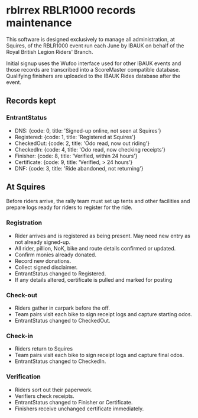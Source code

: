 # rblrrex RBLR1000 records maintenance

This software is designed exclusively to manage all administration, at Squires, of the 
RBLR1000 event run each June by IBAUK on behalf of the Royal British Legion Riders' Branch.

Initial signup uses the Wufoo interface used for other IBAUK events and those records are
transcribed into a ScoreMaster compatible database. Qualifying finishers are uploaded to
the IBAUK Rides database after the event.

## Records kept
### EntrantStatus
-  DNS:           {code: 0, title: 'Signed-up online, not seen at Squires'}
-  Registered:    {code: 1, title: 'Registered at Squires'}
-  CheckedOut:    {code: 2, title: 'Odo read, now out riding'}
-  CheckedIn:     {code: 4, title: 'Odo read, now checking receipts'}
-  Finisher:      {code: 8, title: 'Verified, within 24 hours'}
-  Certificate:   {code: 9, title: 'Verified, > 24 hours'}
-  DNF:           {code: 3, title: 'Ride abandoned, not returning'}


## At Squires
Before riders arrive, the rally team must set up tents and other facilities and prepare logs
ready for riders to register for the ride.

### Registration
- Rider arrives and is registered as being present. May need new entry as not already signed-up.
- All rider, pillion, NoK, bike and route details confirmed or updated.
- Confirm monies already donated.
- Record new donations.
- Collect signed disclaimer.
- EntrantStatus changed to Registered.
- If any details altered, certificate is pulled and marked for posting

### Check-out
- Riders gather in carpark before the off.
- Team pairs visit each bike to sign receipt logs and capture starting odos.
- EntrantStatus changed to CheckedOut.

### Check-in
- Riders return to Squires
- Team pairs visit each bike to sign receipt logs and capture final odos.
- EntrantStatus changed to CheckedIn.

### Verification
- Riders sort out their paperwork.
- Verifiers check receipts.
- EntrantStatus changed to Finisher or Certificate.
- Finishers receive unchanged certificate immediately.